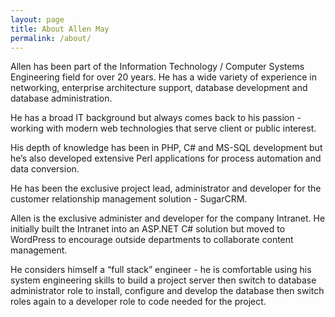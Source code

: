 ```yaml
---
layout: page
title: About Allen May
permalink: /about/
---
```


<!-- This is the base Jekyll theme. You can find out more info about customizing your Jekyll theme, as well as basic Jekyll usage documentation at [jekyllrb.com](http://jekyllrb.com/)

You can find the source code for the Jekyll new theme at: [github.com/jglovier/jekyll-new](https://github.com/jglovier/jekyll-new)

You can find the source code for Jekyll at [github.com/jekyll/jekyll](https://github.com/jekyll/jekyll) -->

Allen has been part of the Information Technology / Computer Systems Engineering field for over 20 years. He has a wide variety of experience in networking, enterprise architecture support, database development and database administration.

He has a broad IT background but always comes back to his passion - working with modern web technologies that serve client or public interest.

His depth of knowledge has been in PHP, C# and MS-SQL development but he’s also developed extensive Perl applications for process automation and data conversion. 

He has been the exclusive project lead, administrator and developer for the customer relationship management solution - SugarCRM. 

Allen is the exclusive administer and developer for the company Intranet. He initially built the Intranet into an ASP.NET C# solution but moved to WordPress to encourage outside departments to collaborate content management. 

He considers himself a “full stack” engineer - he is comfortable using his system engineering skills to build a project server then switch to database administrator role to install, configure and develop the database then switch roles again to a developer role to code needed for the project.

